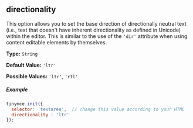 ## directionality

This option allows you to set the base direction of directionally neutral text (i.e., text that doesn't have inherent directionality as defined in Unicode) within the editor. This is similar to the use of the `'dir'` attribute when using content editable elements by themselves.

**Type:** `String`

**Default Value:** `'ltr'`

**Possible Values:** `'ltr'`, `'rtl'`

##### Example

```js
tinymce.init({
  selector: 'textarea',  // change this value according to your HTML
  directionality : 'ltr'
});
```

